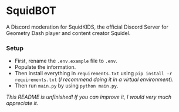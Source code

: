 # SquidBOT

A Discord moderation for SquidKIDS, the official Discord Server for Geometry Dash player and content creator Squidel.

### Setup

- First, rename the `.env.example` file to `.env`.
- Populate the information.
- Then install everything in `requirements.txt` using `pip install -r requirements.txt` (*I recommend doing it in a virtual environment*). 
- Then run `main.py` by using `python main.py`.

*This README is unfinished! If you can improve it, I would very much appreciate it.*
